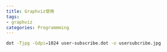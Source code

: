 ```yaml
---
title: Graphviz使用
tags:
- graphviz
categories: Programmming
---
```



```Bash
dot -Tjpg -Gdpi=1024 user-subscribe.dot -o usersubcribe.jpg
```
